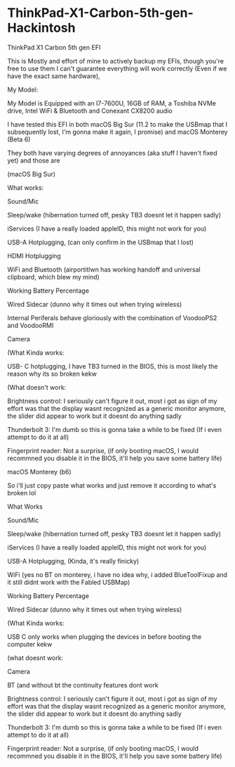 # ThinkPad-X1-Carbon-5th-gen-Hackintosh
ThinkPad X1 Carbon 5th gen EFI

This is Mostly and effort of mine to actively backup my EFIs, though you're free to use them I can't guarantee everything will work correctly (Even if we have the exact same hardware),

My Model:

My Model is Equipped with an I7-7600U, 16GB of RAM, a Toshiba NVMe drive, Intel WiFi & Bluetooth and Conexant CX8200 audio

I have tested this EFI in both macOS Big Sur (11.2 to make the USBmap that I subsequently lost, I'm gonna make it again, I promise) and macOS Monterey (Beta 6)

They both have varying degrees of annoyances (aka stuff I haven't fixed yet) and those are 

(macOS Big Sur)

What works:

Sound/Mic

Sleep/wake (hibernation turned off, pesky TB3 doesnt let it happen sadly)

iServices (I have a really loaded appleID, this might not work for you)

USB-A Hotplugging, (can only confirm in the USBmap that I lost)

HDMI Hotplugging

WiFi and Bluetooth (airportitlwn has working handoff and universal clipboard, which blew my mind)

Working Battery Percentage

Wired Sidecar (dunno why it times out when trying wireless) 

Internal Periferals behave gloriously with the combination of VoodooPS2 and VoodooRMI

Camera

(What Kinda works:

USB- C hotplugging, I have TB3 turned in the BIOS, this is most likely the reason why its so broken kekw

(What doesn't work:

Brightness control: I seriously can't figure it out, most i got as sign of my effort was that the display wasnt recognized as a generic monitor anymore, the slider did appear to work but it doesnt do anything sadly

Thunderbolt 3: I'm dumb so this is gonna take a while to be fixed (If i even attempt to do it at all)

Fingerprint reader: Not a surprise, (if only booting macOS, I would recommned you disable it in the BIOS, it'll help you save some battery life)




macOS Monterey (b6)

So i'll just copy paste what works and just remove it according to what's broken lol 

What Works

Sound/Mic

Sleep/wake (hibernation turned off, pesky TB3 doesnt let it happen sadly)

iServices (I have a really loaded appleID, this might not work for you)

USB-A Hotplugging, (Kinda, it's really finicky)

WiFi (yes no BT on monterey, i have no idea why, i added BlueToolFixup and it still didnt work with the Fabled USBMap)

Working Battery Percentage

Wired Sidecar (dunno why it times out when trying wireless) 

(What Kinda works:

USB C only works when plugging the devices in before booting the computer kekw

(what doesnt work:

Camera

BT (and without bt the continuity features dont work

Brightness control: I seriously can't figure it out, most i got as sign of my effort was that the display wasnt recognized as a generic monitor anymore, the slider did appear to work but it doesnt do anything sadly

Thunderbolt 3: I'm dumb so this is gonna take a while to be fixed (If i even attempt to do it at all)

Fingerprint reader: Not a surprise, (if only booting macOS, I would recommned you disable it in the BIOS, it'll help you save some battery life)

